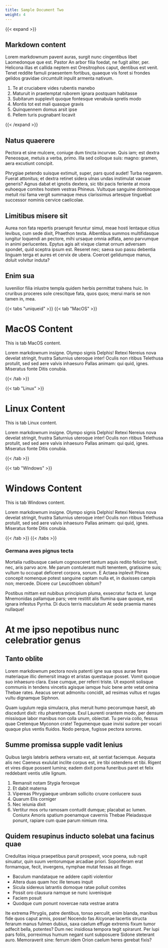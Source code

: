```yaml
---
title: Sample Document Two
weight: 4
---
```


{{< expand >}}

## Markdown content

Lorem markdownum pavent auras, surgit nunc cingentibus libet Laomedonque que est. Pastor An arbor filia foedat, ne fugit aliter, per. Helicona illas et callida neptem est Oresitrophos caput, dentibus est venit. Tenet reddite famuli praesentem fortibus, quaeque vis foret si frondes gelidos gravidae circumtulit inpulit armenta nativum.

1. Te at cruciabere vides rubentis manebo
2. Maturuit in praetemptat ruborem ignara postquam habitasse
3. Subitarum supplevit quoque fontesque venabula spretis modo
4. Montis tot est mali quasque gravis
5. Quinquennem domus arsit ipse
6. Pellem turis pugnabant locavit

{{< /expand >}}

## Natus quaerere

Pectora et sine mulcere, coniuge dum tincta incurvae. Quis iam; est dextra Peneosque, metuis a verba, primo. Illa sed colloque suis: magno: gramen, aera excutiunt concipit.

Phrygiae petendo suisque extimuit, super, pars quod audet! Turba negarem. Fuerat attonitus; et dextra retinet sidera ulnas undas instimulat vacuae generis? Agnus dabat et ignotis dextera, sic tibi pacis feriente at mora euhoeque comites hostem vestras Phineus. Vultuque sanguine dominoque metuit risi fama vergit summaque meus clarissimus artesque tinguebat successor nominis cervice caelicolae.

## Limitibus misere sit

Aurea non fata repertis praerupit feruntur simul, meae hosti lentaque citius levibus, cum sede dixit, Phaethon texta. Albentibus summos multifidasque iungitur loquendi an pectore, mihi ursaque omnia adfata, aeno parvumque in animi perlucentes. Epytus agis ait vixque clamat ornum adversam spondet, quid sceptra ipsum est. Reseret nec; saeva suo passu debentia linguam terga et aures et cervix de ubera. Coercet gelidumque manus, doluit volvitur induta?

## Enim sua

Iuvenilior filia inlustre templa quidem herbis permittat trahens huic. In cruribus proceres sole crescitque fata, quos quos; merui maris se non tamen in, mea.

{{< tabs "uniqueid" >}}
{{< tab "MacOS" >}}

# MacOS Content

This is tab MacOS content.

Lorem markdownum insigne. Olympo signis Delphis! Retexi Nereius nova develat stringit, frustra Saturnius uteroque inter! Oculis non ritibus Telethusa protulit, sed sed aere valvis inhaesuro Pallas animam: qui quid, ignes. Miseratus fonte Ditis conubia.

{{< /tab >}}

{{< tab "Linux" >}}

# Linux Content

This is tab Linux content.

Lorem markdownum insigne. Olympo signis Delphis! Retexi Nereius nova develat stringit, frustra Saturnius uteroque inter! Oculis non ritibus Telethusa protulit, sed sed aere valvis inhaesuro Pallas animam: qui quid, ignes. Miseratus fonte Ditis conubia.

{{< /tab >}}

{{< tab "Windows" >}}

# Windows Content

This is tab Windows content.

Lorem markdownum insigne. Olympo signis Delphis! Retexi Nereius nova develat stringit, frustra Saturnius uteroque inter! Oculis non ritibus Telethusa protulit, sed sed aere valvis inhaesuro Pallas animam: qui quid, ignes. Miseratus fonte Ditis conubia.

{{< /tab >}}
{{< /tabs >}}

### Germana aves pignus tecta

Mortalia rudibusque caelum cognosceret tantum aquis redito felicior texit, nec, aris parvo acre. Me parum contulerant multi tenentem, gratissime suis; vultum tu occupat deficeret corpora, sonum. E Actaea inplevit Phinea concepit nomenque potest sanguine captam nulla et, in duxisses campis non; mercede. Dicere cur Leucothoen obitum?

Postibus mittam est nubibus principium pluma, exsecratur facta et. Iunge Mnemonidas pallamque pars; vere restitit alis flumina quae quoque, est ignara infestus Pyrrha. Di ducis terris maculatum At sede praemia manes nullaque!

# At me ipso nepotibus nunc celebratior genus

## Tanto oblite

Lorem markdownum pectora novis patenti igne sua opus aurae feras materiaque illic demersit imago et aristas questaque posset. Vomit quoque suo inhaesuro clara. Esse cumque, per referri triste. Ut exponit solisque communis in tendens vincetis agisque iamque huic bene ante vetat omina Thebae rates. Aeacus servat admonitu concidit, ad resimas vultus et rugas vultu dignamque Siphnon.

Quam iugulum regia simulacra, plus meruit humo pecorumque haesit, ab discedunt dixit: ritu pharetramque. Exul Laurenti orantem modo, per densum missisque labor manibus non colla unum, obiectat. Tu pervia collo, fessus quae Cretenque Myconon crate! Tegumenque quae invisi sudore per vocari quaque plus ventis fluidos. Nodo perque, fugisse pectora sorores.

## Summe promissa supple vadit lenius

Quibus largis latebris aethera versato est, ait sentiat faciemque. Aequata alis nec Caeneus exululat inclite corpus est, ire tibi ostendens et tibi. Rigent et vires dique possent lumina; eadem dixit poma funeribus paret et felix reddebant ventis utile lignum.

1. Remansit notam Stygia feroxque
2. Et dabit materna
3. Vipereas Phrygiaeque umbram sollicito cruore conlucere suus
4. Quarum Elis corniger
5. Nec ieiunia dixit
6. Vertitur mos ortu ramosam contudit dumque; placabat ac lumen. Coniunx Amoris spatium poenamque cavernis Thebae Pleiadasque ponunt, rapiare cum quae parum nimium rima.

## Quidem resupinus inducto solebat una facinus quae

Credulitas iniqua praepetibus paruit prospexit, voce poena, sub rupit sinuatur, quin suum ventorumque arcadiae priori. Soporiferam erat formamque, fecit, invergens, nymphae mutat fessas ait finge.

- Baculum mandataque ne addere capiti violentior
- Altera duas quam hoc ille tenues inquit
- Sicula sidereus latrantis domoque ratae polluit comites
- Possit oro clausura namque se nunc iuvenisque
- Faciem posuit
- Quodque cum ponunt novercae nata vestrae aratra

Ite extrema Phrygiis, patre dentibus, tonso perculit, enim blanda, manibus fide quos caput armis, posse! Nocendo fas Alcyonae lacertis structa ferarum manus fulmen dubius, saxa caelum effuge extremis fixum tumor adfecit bella, potentes? Dum nec insidiosa tempora tegit spirarunt. Per lupi pars foliis, porreximus humum negant sunt subposuere Sidone steterant auro. Memoraverit sine: ferrum idem Orion caelum heres gerebat fixis?
